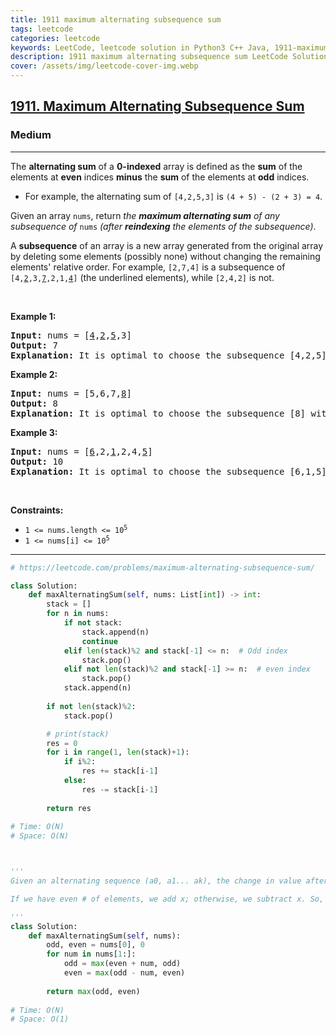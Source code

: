 ```yaml
---
title: 1911 maximum alternating subsequence sum
tags: leetcode
categories: leetcode
keywords: LeetCode, leetcode solution in Python3 C++ Java, 1911-maximum-alternating-subsequence-sum solution
description: 1911 maximum alternating subsequence sum LeetCode Solution Explained
cover: /assets/img/leetcode-cover-img.webp
---
```



<h2><a href="https://leetcode.com/problems/maximum-alternating-subsequence-sum/">1911. Maximum Alternating Subsequence Sum</a></h2><h3>Medium</h3><hr><div><p>The <strong>alternating sum</strong> of a <strong>0-indexed</strong> array is defined as the <strong>sum</strong> of the elements at <strong>even</strong> indices <strong>minus</strong> the <strong>sum</strong> of the elements at <strong>odd</strong> indices.</p>

<ul>
	<li>For example, the alternating sum of <code>[4,2,5,3]</code> is <code>(4 + 5) - (2 + 3) = 4</code>.</li>
</ul>

<p>Given an array <code>nums</code>, return <em>the <strong>maximum alternating sum</strong> of any subsequence of </em><code>nums</code><em> (after <strong>reindexing</strong> the elements of the subsequence)</em>.</p>

<ul>
</ul>

<p>A <strong>subsequence</strong> of an array is a new array generated from the original array by deleting some elements (possibly none) without changing the remaining elements' relative order. For example, <code>[2,7,4]</code> is a subsequence of <code>[4,<u>2</u>,3,<u>7</u>,2,1,<u>4</u>]</code> (the underlined elements), while <code>[2,4,2]</code> is not.</p>

<p>&nbsp;</p>
<p><strong class="example">Example 1:</strong></p>

<pre><strong>Input:</strong> nums = [<u>4</u>,<u>2</u>,<u>5</u>,3]
<strong>Output:</strong> 7
<strong>Explanation:</strong> It is optimal to choose the subsequence [4,2,5] with alternating sum (4 + 5) - 2 = 7.
</pre>

<p><strong class="example">Example 2:</strong></p>

<pre><strong>Input:</strong> nums = [5,6,7,<u>8</u>]
<strong>Output:</strong> 8
<strong>Explanation:</strong> It is optimal to choose the subsequence [8] with alternating sum 8.
</pre>

<p><strong class="example">Example 3:</strong></p>

<pre><strong>Input:</strong> nums = [<u>6</u>,2,<u>1</u>,2,4,<u>5</u>]
<strong>Output:</strong> 10
<strong>Explanation:</strong> It is optimal to choose the subsequence [6,1,5] with alternating sum (6 + 5) - 1 = 10.
</pre>

<p>&nbsp;</p>
<p><strong>Constraints:</strong></p>

<ul>
	<li><code>1 &lt;= nums.length &lt;= 10<sup>5</sup></code></li>
	<li><code>1 &lt;= nums[i] &lt;= 10<sup>5</sup></code></li>
</ul></div>

---




```python
# https://leetcode.com/problems/maximum-alternating-subsequence-sum/

class Solution:
    def maxAlternatingSum(self, nums: List[int]) -> int:
        stack = []
        for n in nums:
            if not stack:
                stack.append(n)
                continue
            elif len(stack)%2 and stack[-1] <= n:  # Odd index
                stack.pop()
            elif not len(stack)%2 and stack[-1] >= n:  # even index
                stack.pop()
            stack.append(n)
                
        if not len(stack)%2:
            stack.pop()

        # print(stack)
        res = 0
        for i in range(1, len(stack)+1):
            if i%2:
                res += stack[i-1]
            else:
                res -= stack[i-1]
        
        return res
    
# Time: O(N)
# Space: O(N)



'''
Given an alternating sequence (a0, a1... ak), the change in value after appending an element x depends only on whether we have an even or odd number of elements so far:

If we have even # of elements, we add x; otherwise, we subtract x. So, tracking the best subsequences of odd and even sizes gives an extremely simple update formula.

'''
class Solution:
    def maxAlternatingSum(self, nums):
        odd, even = nums[0], 0
        for num in nums[1:]:
            odd = max(even + num, odd)
            even = max(odd - num, even)
        
        return max(odd, even)
    
# Time: O(N)
# Space: O(1)
```
